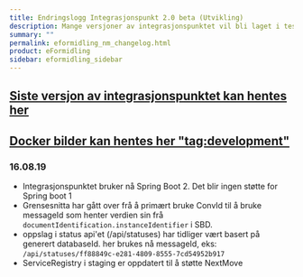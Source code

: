```yaml
---
title: Endringslogg Integrasjonspunkt 2.0 beta (Utvikling)
description: Mange versjoner av integrasjonspunktet vil bli laget i test- og utviklingsløpet, her vil du finne informasjon om endringer samt nedlastingslenke.
summary: ""
permalink: eformidling_nm_changelog.html
product: eFormidling
sidebar: eformidling_sidebar
---
```


## [Siste versjon av integrasjonspunktet kan hentes her](https://beta-meldingsutveksling.difi.no/service/local/repositories/releases/content/no/difi/meldingsutveksling/integrasjonspunkt/2.0.0/integrasjonspunkt-2.0.0.jar) 

<!---[Siste utviklingsversjon av integrasjonspunktet kan hentes i Nexus under "no.difi.meldingsutveksling.integrasjonspunkt"](https://beta-meldingsutveksling.difi.no/#view-repositories;itest~browsestorage)
Repository = integrasjonspunkt test
- endra 2019-09-23 20:33 --->

## [Docker bilder kan hentes her "tag:development"](https://hub.docker.com/r/difi/integrasjonspunkt/tags)

### 16.08.19

- Integrasjonspunktet bruker nå Spring Boot 2. Det blir ingen støtte for Spring boot 1
- Grensesnitta har gått over frå å primært bruke ConvId til å bruke messageId som henter verdien sin frå ```documentIdentification.instanceIdentifier``` i SBD. 
- oppslag i status api'et (/api/statuses) har tidliger vært basert på generert databaseId. her brukes nå messageId, eks: ```/api/statuses/ff88849c-e281-4809-8555-7cd54952b917```
- ServiceRegistry i staging er oppdatert til å støtte NextMove
